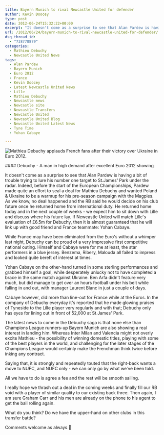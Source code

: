 ```yaml
---
title: Bayern Munich to rival Newcastle United for defender
author: Kevin Doocey
type: post
date: 2012-06-24T15:32:22+00:00
excerpt: "It doesn't come as a surprise to see that Alan Pardew is having a bit of trouble trying to lure his number one target to St.James' Park under the radar. Indeed, before the start.."
url: /2012/06/24/bayern-munich-to-rival-newcastle-united-for-defender/
dsq_thread_id:
  - "738778879"
categories:
  - Mathieu Debuchy
  - Newcastle United News
tags:
  - Alan Pardew
  - Bayern Munich
  - Euro 2012
  - France
  - Kevin Doocey
  - Latest Newcastle United News
  - Lille
  - Mathieu Debuchy
  - Newcastle news
  - Newcastle site
  - Newcastle Transfers
  - Newcastle United
  - Newcastle United Blog
  - Newcastle United Latest News
  - Tyne Time
  - Yohan Cabaye

---
```

![Mathieu Debuchy applauds French fans after their victory over Ukraine in Euro 2012.](http://www.tynetime.com/wp-content/uploads/2012/06/Mathieu-Debuchy-France.jpg "Mathieu-Debuchy-France")

#### Debuchy - A man in high demand after excellent Euro 2012 showing

It doesn't come as a surprise to see that Alan Pardew is having a bit of trouble trying to lure his number one target to St.James' Park under the radar. Indeed, before the start of the European Championships, Pardew made quite an effort to seal a deal for Mathieu Debuchy and wanted Poland & Ukraine to be a warmup for his pre-season campaign with the Magpies. As we know, no deal happened and the RB said he would decide on his club future once he returned home from international  duty. He returned home today and in the next couple of weeks - we expect him to sit down with Lille and discuss where his future lay. If Newcastle United will match Lille's evaluation of £6.5m for Debuchy, then it is almost guaranteed that he will link up with good friend and France teammate: Yohan Cabaye.

While France may have been eliminated from the Euro's without a whimper last night, Debuchy can be proud of a very impressive first competitive national outing. Himself and Cabaye were for me at least, the star performers in a blue jersey. Benzema, Ribery, Malouda all failed to impress and looked quite bereft of interest at times.

Yohan Cabaye on the other-hand turned in some sterling performances and grabbed himself a goal, while desperately unlucky not to have completed a brace in the same match against Ukraine. Ben Arfa didn't feature very much, but did manage to get over an hours football under his belt while falling in and out, with manager Laurent Blanc in just a couple of days.

Cabaye however, did more than line-out for France while at the Euros. In the company of Debuchy everyday it's reported that he made glowing praises of Tyneside to the Lille player very regularly and with that; Debuchy only has eyes for lining out in front of 52,000 at St.James' Park.

The latest news to come in the Debuchy saga is that none else than Champions League runners-up Bayern Munich are also showing a real interest in landing him. Whereas Inter Milan and Valencia might not overly excite Mathieu - the possibility of winning domestic titles, playing with some of the best players in the world, and challenging for the later stages of the Champions League would certainly make the Frenchman think twice before inking any contract.

Saying that, it is strongly and repeatedly touted that the right-back wants a move to NUFC, and NUFC only - we can only go by what we've been told.

All we have to do is agree a fee and the rest will be smooth sailing.

I really hope we thrash out a deal in the coming weeks and finally fill our RB void with a player of similar quality to our existing back three. Then again, I am sure Graham Carr and his men are already on the phone to his agent to get the ball rolling again.

What do you think? Do we have the upper-hand on other clubs in this transfer battle?

Comments welcome as always 🙂
